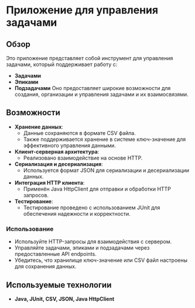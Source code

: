 # Приложение для управления задачами 

## Обзор
Это приложение представляет собой инструмент для управления задачами, который поддерживает работу с:
- **Задачами**
- **Эпиками**
- **Подзадачами**
Оно предоставляет широкие возможности для создания, организации и управления задачами и их взаимосвязями.

## Возможности
- **Хранение данных**:
  - Данные сохраняются в формате CSV файла.
  - Также поддерживается хранение в системе ключ-значение для эффективного управления данными.
- **Клиент-серверная архитектура**:
  - Реализовано взаимодействие на основе HTTP.
- **Сериализация и десериализация**:
  - Используется формат JSON для сериализации и десериализации данных.
- **Интеграция HTTP клиента**:
  - Применён Java HttpClient для отправки и обработки HTTP запросов.
- **Тестирование**:
  - Тестирование проведено с использованием JUnit для обеспечения надежности и корректности.

### Использование
- Используйте HTTP-запросы для взаимодействия с сервером.
- Управляйте задачами, эпиками и подзадачами через предоставленные API endpoints.
- Убедитесь, что хранилище ключ-значение или CSV файл настроены для сохранения данных.

## Используемые технологии
- **Java, JUnit, CSV, JSON, Java HttpClient**
